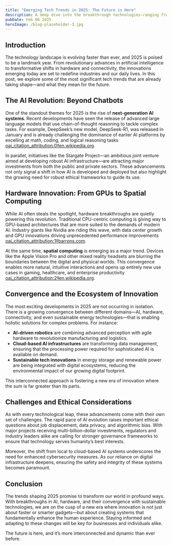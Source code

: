 ```yaml
---
title: "Emerging Tech Trends in 2025: The Future is Here"
description: A deep dive into the breakthrough technologies—ranging from next-generation AI to cutting-edge hardware—that are reshaping our world in 2025.
pubDate: Feb 06 2025
heroImage: /blog-placeholder-3.jpg
---
```


## Introduction

The technology landscape is evolving faster than ever, and 2025 is poised to be a landmark year. From revolutionary advances in artificial intelligence to transformative shifts in hardware and connectivity, the innovations emerging today are set to redefine industries and our daily lives. In this post, we explore some of the most significant tech trends that are already taking shape—and what they mean for the future.

## The AI Revolution: Beyond Chatbots

One of the standout themes for 2025 is the rise of **next-generation AI systems**. Recent developments have seen the release of advanced large language models that use chain-of-thought reasoning to tackle complex tasks. For example, DeepSeek’s new model, DeepSeek-R1, was released in January and is already challenging the dominance of earlier AI platforms by excelling at math, coding, and logical reasoning tasks  [oai_citation_attribution:0‡en.wikipedia.org](https://en.wikipedia.org/wiki/2025_in_artificial_intelligence).

In parallel, initiatives like the Stargate Project—an ambitious joint venture aimed at developing robust AI infrastructure—are attracting major investments from both the public and private sectors. These advancements not only signal a shift in how AI is developed and deployed but also highlight the growing need for robust ethical frameworks to guide its use.

## Hardware Innovation: From GPUs to Spatial Computing

While AI often steals the spotlight, hardware breakthroughs are quietly powering this revolution. Traditional CPU-centric computing is giving way to GPU-based architectures that are more suited to the demands of modern AI. Industry giants like Nvidia are riding this wave, with data center growth and GPU innovations driving unprecedented performance improvements  [oai_citation_attribution:1‡barrons.com](https://www.barrons.com/articles/nvidia-stock-price-2025-chips-outlook-8369e596).

At the same time, **spatial computing** is emerging as a major trend. Devices like the Apple Vision Pro and other mixed reality headsets are blurring the boundaries between the digital and physical worlds. This convergence enables more natural, intuitive interactions and opens up entirely new use cases in gaming, healthcare, and enterprise productivity  [oai_citation_attribution:2‡en.wikipedia.org](https://en.wikipedia.org/wiki/2020s).

## Convergence and the Ecosystem of Innovation

The most exciting developments in 2025 are not occurring in isolation. There is a growing convergence between different domains—AI, hardware, connectivity, and even sustainable energy technologies—that is enabling holistic solutions for complex problems. For instance:

- **AI-driven robotics** are combining advanced perception with agile hardware to revolutionize manufacturing and logistics.
- **Cloud-based AI infrastructures** are transforming data management, ensuring that the processing power required for sophisticated AI is available on demand.
- **Sustainable tech innovations** in energy storage and renewable power are being integrated with digital ecosystems, reducing the environmental impact of our growing digital footprint.

This interconnected approach is fostering a new era of innovation where the sum is far greater than its parts.

## Challenges and Ethical Considerations

As with every technological leap, these advancements come with their own set of challenges. The rapid pace of AI evolution raises important ethical questions about job displacement, data privacy, and algorithmic bias. With major projects receiving multi-billion-dollar investments, regulators and industry leaders alike are calling for stronger governance frameworks to ensure that technology serves humanity’s best interests.

Moreover, the shift from local to cloud-based AI systems underscores the need for enhanced cybersecurity measures. As our reliance on digital infrastructure deepens, ensuring the safety and integrity of these systems becomes paramount.

## Conclusion

The trends shaping 2025 promise to transform our world in profound ways. With breakthroughs in AI, hardware, and their convergence with sustainable technologies, we are on the cusp of a new era where innovation is not just about faster or smarter gadgets—but about creating systems that fundamentally enhance the human experience. Staying informed and adapting to these changes will be key for businesses and individuals alike.

The future is here, and it’s more interconnected and dynamic than ever before.